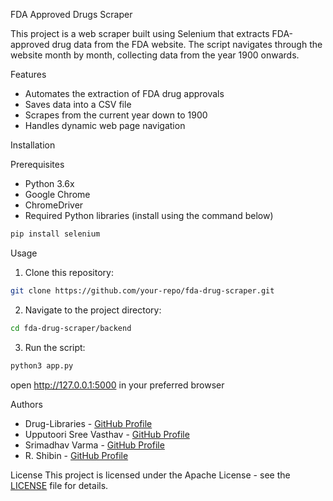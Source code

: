 FDA Approved Drugs Scraper

This project is a web scraper built using Selenium that extracts FDA-approved drug data from the FDA website. The script navigates through the website month by month, collecting data from the year 1900 onwards.

Features
- Automates the extraction of FDA drug approvals
- Saves data into a CSV file
- Scrapes from the current year down to 1900
- Handles dynamic web page navigation

Installation

Prerequisites
- Python 3.6x
- Google Chrome
- ChromeDriver
- Required Python libraries (install using the command below)

```sh
pip install selenium
```

Usage

1. Clone this repository:
```sh
git clone https://github.com/your-repo/fda-drug-scraper.git
```
2. Navigate to the project directory:
```sh
cd fda-drug-scraper/backend
```
3. Run the script:
```sh
python3 app.py
```
open http://127.0.0.1:5000 in your preferred browser 

Authors

- Drug-Libraries - [GitHub Profile](https://github.com/Drug-Libraries)
- Upputoori Sree Vasthav - [GitHub Profile](https://github.com/SreeVasthav-Upputoori)
- Srimadhav Varma - [GitHub Profile](https://github.com/Srimadhav-varma)
- R. Shibin - [GitHub Profile](https://github.com/Shibin17)

License
This project is licensed under the Apache License - see the [LICENSE](LICENSE) file for details.

